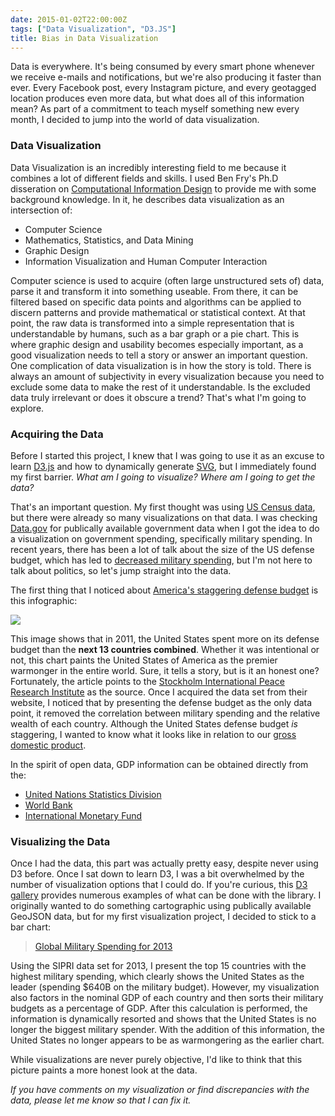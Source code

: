 ```yaml
---
date: 2015-01-02T22:00:00Z
tags: ["Data Visualization", "D3.JS"]
title: Bias in Data Visualization
---
```


Data is everywhere. It's being consumed by every smart phone whenever we receive e-mails and notifications, but we're also producing it faster than ever. Every Facebook post, every Instagram picture, and every geotagged location produces even more data, but what does all of this information mean? As part of a commitment to teach myself something new every month, I decided to jump into the world of data visualization.

### Data Visualization

Data Visualization is an incredibly interesting field to me because it combines a lot of different fields and skills. I used Ben Fry's Ph.D disseration on [Computational Information Design](http://benfry.com/phd/dissertation-110323c.pdf) to provide me with some background knowledge.  In it, he describes data visualization as an intersection of:

* Computer Science
* Mathematics, Statistics, and Data Mining
* Graphic Design
* Information Visualization and Human Computer Interaction

Computer science is used to acquire (often large unstructured sets of) data, parse it and transform it into something useable. From there, it can be filtered based on specific data points and algorithms can be applied to discern patterns and provide mathematical or statistical context.  At that point, the raw data is transformed into a simple representation that is understandable by humans, such as a bar graph or a pie chart. This is where graphic design and usability becomes especially important, as a good visualization needs to tell a story or answer an important question. One complication of data visualization is in how the story is told. There is always an amount of subjectivity in every visualization because you need to exclude some data to make the rest of it understandable. Is the excluded data truly irrelevant or does it obscure a trend? That's what I'm going to explore.

### Acquiring the Data

Before I started this project, I knew that I was going to use it as an excuse to learn [D3.js](http://d3js.org/) and how to dynamically generate [SVG](http://en.wikipedia.org/wiki/Scalable_Vector_Graphics), but I immediately found my first barrier. *What am I going to visualize? Where am I going to get the data?*

That's an important question. My first thought was using [US Census data](http://www.census.gov/data/data-tools.html), but there were already so many visualizations on that data. I was checking [Data.gov](http://www.data.gov/) for publically available government data when I got the idea to do a visualization on government spending, specifically military spending. In recent years, there has been a lot of talk about the size of the US defense budget, which has led to [decreased military spending](http://www.defenseone.com/management/2014/03/obama-requests-smaller-500-billion-defense-budget/79813/), but I'm not here to talk about politics, so let's jump straight into the data.

The first thing that I noticed about [America's staggering defense budget](http://www.washingtonpost.com/blogs/wonkblog/wp/2013/01/07/everything-chuck-hagel-needs-to-know-about-the-defense-budget-in-charts/) is this infographic:

<img class="img-responsive"
  src="http://img.washingtonpost.com/blogs/wonkblog/files/2013/01/4A8078449E794DFB8CC33ADD00A6F1AF.gif">

This image shows that in 2011, the United States spent more on its defense budget than the **next 13 countries combined**. Whether it was intentional or not, this chart paints the United States of America as the premier warmonger in the entire world. Sure, it tells a story, but is it an honest one? Fortunately, the article points to the [Stockholm International Peace Research Institute](http://www.sipri.org/) as the source. Once I acquired the data set from their website, I noticed that by presenting the defense budget as the only data point, it removed the correlation between military spending and the relative wealth of each country. Although the United States defense budget *is* staggering, I wanted to know what it looks like in relation to our [gross domestic product](http://en.wikipedia.org/wiki/Gross_domestic_product).

In the spirit of open data, GDP information can be obtained directly from the:

* [United Nations Statistics Division](http://unstats.un.org/unsd/snaama/dnltransfer.asp?fID=2)
* [World Bank](http://data.worldbank.org/indicator/NY.GDP.MKTP.CD)
* [International Monetary Fund](http://www.imf.org/external/pubs/ft/weo/2014/02/weodata/weorept.aspx?sy=2012&ey=2019&scsm=1&ssd=1&sort=country&ds=.&br=1&pr1.x=41&pr1.y=3&c=512%2C668%2C914%2C672%2C612%2C946%2C614%2C137%2C311%2C962%2C213%2C674%2C911%2C676%2C193%2C548%2C122%2C556%2C912%2C678%2C313%2C181%2C419%2C867%2C513%2C682%2C316%2C684%2C913%2C273%2C124%2C868%2C339%2C921%2C638%2C948%2C514%2C943%2C218%2C686%2C963%2C688%2C616%2C518%2C223%2C728%2C516%2C558%2C918%2C138%2C748%2C196%2C618%2C278%2C624%2C692%2C522%2C694%2C622%2C142%2C156%2C449%2C626%2C564%2C628%2C565%2C228%2C283%2C924%2C853%2C233%2C288%2C632%2C293%2C636%2C566%2C634%2C964%2C238%2C182%2C662%2C453%2C960%2C968%2C423%2C922%2C935%2C714%2C128%2C862%2C611%2C135%2C321%2C716%2C243%2C456%2C248%2C722%2C469%2C942%2C253%2C718%2C642%2C724%2C643%2C576%2C939%2C936%2C644%2C961%2C819%2C813%2C172%2C199%2C132%2C733%2C646%2C184%2C648%2C524%2C915%2C361%2C134%2C362%2C652%2C364%2C174%2C732%2C328%2C366%2C258%2C734%2C656%2C144%2C654%2C146%2C336%2C463%2C263%2C528%2C268%2C923%2C532%2C738%2C944%2C578%2C176%2C537%2C534%2C742%2C536%2C866%2C429%2C369%2C433%2C744%2C178%2C186%2C436%2C925%2C136%2C869%2C343%2C746%2C158%2C926%2C439%2C466%2C916%2C112%2C664%2C111%2C826%2C298%2C542%2C927%2C967%2C846%2C443%2C299%2C917%2C582%2C544%2C474%2C941%2C754%2C446%2C698%2C666&s=NGDPD&grp=0&a=)

### Visualizing the Data

Once I had the data, this part was actually pretty easy, despite never using D3 before. Once I sat down to learn D3, I was a bit overwhelmed by the number of visualization options that I could do. If you're curious, this [D3 gallery](https://github.com/mbostock/d3/wiki/Gallery) provides numerous examples of what can be done with the library.  I originally wanted to do something cartographic using publically available GeoJSON data, but for my first visualization project, I decided to stick to a bar chart:

> [Global Military Spending for 2013](http://www.uncompiled.org/datavis-militarization/military-spending.html)

Using the SIPRI data set for 2013, I present the top 15 countries with the highest military spending, which clearly shows the United States as the leader (spending $640B on the military budget). However, my visualization also factors in the nominal GDP of each country and then sorts their military budgets as a percentage of GDP. After this calculation is performed, the information is dynamically resorted and shows that the United States is no longer the biggest military spender. With the addition of this information, the United States no longer appears to be as warmongering as the earlier chart.

While visualizations are never purely objective, I'd like to think that this picture paints a more honest look at the data.

*If you have comments on my visualization or find discrepancies with the data, please let me know so that I can fix it.*
